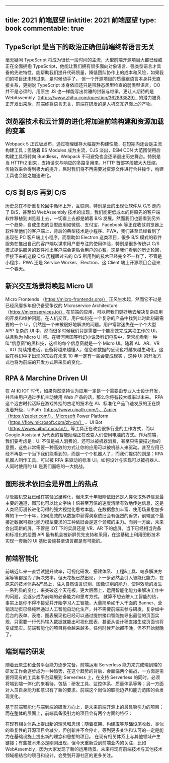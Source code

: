 
---
title: 2021 前端展望
linktitle: 2021 前端展望
type: book
commentable: true
---

## TypeScript 是当下的政治正确但前端终将语言无关

毫无疑问 TypeScript 将成为很长一段时间的主流，大型前端开源项目大都已经或正在全面拥抱 TypeScript，他能让我们拥有很多面向对象语言、强类型语言才具备的先进特性，能帮助我们提升代码质量，降低团队协作上的成本和风险，如果我们的项目还未转过来，是时候动手了。
但一个开源项目的质量跟语言本身并无直接关系，更别说 TypeScript 本身依旧还只是带静态类型检查的弱类型语言，OO 并不是必须的，用原生 JS 也一样能写出优雅的封装与继承，更让人期待的是 WebAssembly（https://www.zhihu.com/question/362893829） 的潜力被真正开发出来后，前端终将语言无关，前端在研发的是人机交互界面上的产物。

## 浏览器技术和云计算的进化将加速前端构建和资源加载的变革

Webpack 5 正式版发布，通过物理缓存大幅提升构建性能，在短期内还会是主流构建工具；但随着 ES Modules 成为主流，CJS 淡出，ESM CDN 大范围使用后构建工具将转向 Bundless，Webpack 不可避免也会逐渐退出历史舞台。特别是当 HTTP/2 到来，支持请求与响应的多路复用来，HTTP 首部字段被大大压缩，传输效率会得到极大的提升，届时我们将不再需要对资源文件进行合并操作，构建工具也会随之加速进化。

## C/S 到 B/S 再到 C/S

历史总在不断重复轮回中循环上升，互联网，特别是云的出现让软件从 C/S 走向了 B/S，甚至如 WebAssembly 技术的出现，我们能更低成本的将原先的客户端软件移植到浏览器上去，一切看上去都是朝着 B/S 发展。然而我们也要看到另外一个趋势，自成生态的巨型应用如微信、支付宝、Facebook 等正在收敛浏览器上软件至他们的客户端上，背后的典型技术是小程序、PWA，我们甚至已经看到了出现在 PC 客户端上小程序。而借助如 Electron 这类项目，很多 B/S 模式的软件服务在推出自己的客户端以谋求用户更专注的使用体验，特别是很多传统以 C/S 模式提供服务的软件推出客户端会更贴合用户的心智。这是我们看到的历史轮回，但接下来的这段 C/S 历程跟过去的 C/S 所用到的技术已经完全不一样了，不管是小程序、PWA 还是 Service Worker、Electron、这 Client 端上开源项目会迎来一个春天。

## 新兴交互场景将唤起 Micro UI

Micro Frontends （https://micro-frontends.org/） 正风生水起，然而它不过是已经风靡多年但仍备受争议的 Microservice Architecture（https://microservices.io/） 在前端的应用，可以帮我们更好地去解决复杂应用的开发和维护问题。在人机交互，用户如何在一个复杂的产品中找到此时此刻最需要的一个 UI，仍然是一个未被很好地解决的问题。用户常常迷失在一个个大型 APP 复杂的 UI 中，然而很多时候我们只是需要一个能高效完成某项工作的 UI，姑且称为 Micro UI 吧。在银河帝国等科幻小说及科幻电影中，常常能看到一种叫“信息窗”的黑科技，这样的每个信息窗就是一个 Micro UI。随着 AI、AR、VR 、IOT 持续推进话，设备将越来越懂人，信息和数据的呈现也将越来越生动化，这些在科幻中才出现的东西在未来 10 年一定有一些会变成现实 ，这种 UI 的开发方式也将为前端的开发方式带来质的变化。

## RPA & Marchine Driven UI

在 AI 和 IOT 时代，如果你然坚持认为应用一定是一个需要由专业人士设计开发，并且由用户通过手机主动使用 Web 产品的话，那么你将有较大概率过未来。
RPA 这个远古时代活跃在游戏外挂的古老的技术在 AI、标准化产品飞速发展的正在焕发着升级，UiPath（https://www.uipath.com/）、Zapier（https://zapier.com/）、Microsoft Power Platform（https://flow.microsoft.com/zh-cn/） 、UI Bot（https://www.uibot.com.cn/） 等工具正在改变很多行业的工作方式，而以 Google Assistant 为代表的智能助理正在改变人们使用电脑的方式。作为前端，我们要考虑是：UI 不仅是被人消费的，还可以被机器消费，甚至只需要描述你的意图，这些非常需要一种高效的方式让你的应用可以被机器人来驱动。甚至应用已经不再是一个当下我们能看到的，而是一个个机器人了，而我们提供的则是：RPA 机器人制作工具、可以被 RPA 来驱动的标准 UI。如何设计与实现可以被机器人、人同时使用的 UI 是我们面临的一大挑战。

## 图形技术依旧会是界面上的热点

尽管脑机交互已经在实验室里孵化，但未来十年眼睛依旧还是人类获取外界信息最主要的通道，图形化可以比文字快十倍甚至万倍的速度清晰有效地传达信息，这是人类经历漫长进化习得的强大视觉化思考本能。在数据愈加丰富、使用场景愈加多样的下一个十年，如何高效的从数据中获得洞察依旧会有强烈的诉求，前端这个最接近数据可视化能力模型要求的工种依旧会是这个领域的主力。而另一方面，未来会出现新的屏，不管是 IOT 下的实屏还是 VR、AR 下的虚屏，当下已经相当完备和标准化的绘图 API 最有机会被新屏优先支持和采用，在这基础上利用图形技术实现一套新的 UI 基础设施甚至语言都是有可能的。

## 前端智能化

前端近年来一直尝试提升效率，可视化研发、搭建体系、工程&工具、端多解决方案等等都是为了解决效率，但天花板已然出现，下一步必然会引入智能化能力，在原来的技术体系&产品上，注入自然语言识别、图像识别的能力，使得效能的发生一系列质的变化，来突破这个天花板。更大层面上，运用智能化能力来解决工作中的问题，会逐步成为前端的必备能力和思考方式。
就算不想去蹭人工智能的热，事实上是你不得不接受并开始学习人工智能，大量简单如千人千面的 Banner、营销活动页已经纯粹通过人工智能自动化生产，并不需要前端去参与研发，复杂如中后台的表单、表格、图表展现也已经可以通过提供接口智能推导出最佳的页面实现，只需要一行代码输入数据就能出可视化图表，甚至从设计稿直接生成页面也将变成现实。前端智能化的项目将会越来越多，任何时候开始都不晚，但不开始就晚了。

## 端到端的研发

随着云原生和业务平台能力逐步完备，前端运用 Serverless 能力来完成端到端的研发工作会逐步成为一种趋势，在这个趋势的背后，会面临两个挑战，一方面是需要将现有的工具和平台延展到 Serverless 上，在支持 Serverless 的同时，必须将端到端一体化的来看待，包括：研发工具、监控体系、质量体系等等；另一方面对人员自身能力和意识有了新的要求。前端这个岗位的职能边界和能力范围的会发现变化。

基于前端智能化与端到端的研发方向上，是未来前端开源上的最具吸引力的项目；而在整体的层面上，前端具备吸引力的项目会有两个方面的特征：

在现有相关体系上提出新的理念和思想；随着框架、构建库等基础设施收敛，类似的重复性的开源项目会减少，但创新并不会停止，等到更多关注和认可的一定是能力在基础设施上提出新的理念和思想的项目。
在现有相关体系上与其他领域产生链接；有些技术未必是刚刚出现，但今天重新受到前端业内的关注，比如 WebAssembly，因为大家发现了新的运用场景。未来将现有前端技术与其他技术领域相结合的项目和设计，会受到开源社区的更多关注。

    